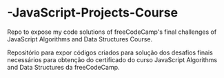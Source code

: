 # -JavaScript-Projects-Course

Repo to expose my code solutions of freeCodeCamp's final challenges of JavaScript Algorithms and Data Structures Course.

Repositório para expor códigos criados para solução dos desafios finais necessários para obtenção do certificado do curso JavaScript Algorithms and Data Structures da freeCodeCamp.

